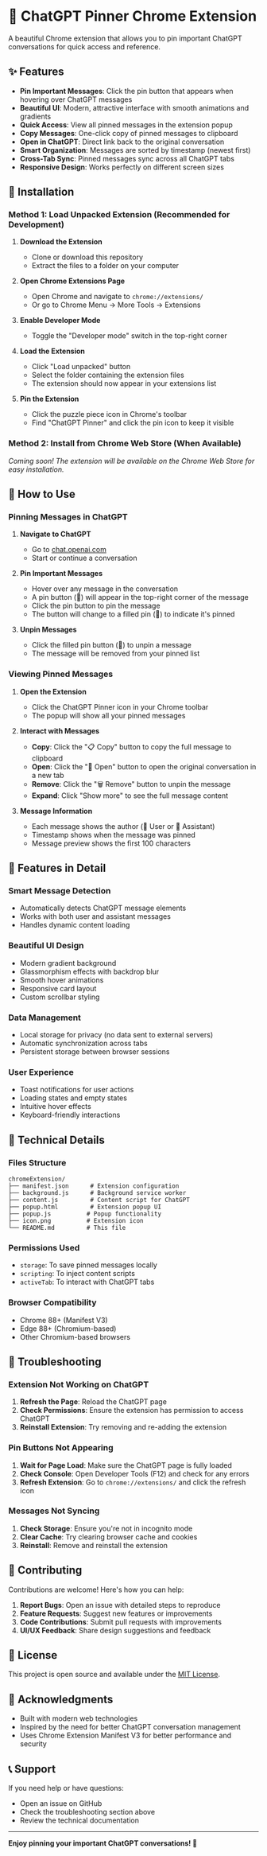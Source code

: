 # 📌 ChatGPT Pinner Chrome Extension

A beautiful Chrome extension that allows you to pin important ChatGPT conversations for quick access and reference.

## ✨ Features

- **Pin Important Messages**: Click the pin button that appears when hovering over ChatGPT messages
- **Beautiful UI**: Modern, attractive interface with smooth animations and gradients
- **Quick Access**: View all pinned messages in the extension popup
- **Copy Messages**: One-click copy of pinned messages to clipboard
- **Open in ChatGPT**: Direct link back to the original conversation
- **Smart Organization**: Messages are sorted by timestamp (newest first)
- **Cross-Tab Sync**: Pinned messages sync across all ChatGPT tabs
- **Responsive Design**: Works perfectly on different screen sizes

## 🚀 Installation

### Method 1: Load Unpacked Extension (Recommended for Development)

1. **Download the Extension**
   - Clone or download this repository
   - Extract the files to a folder on your computer

2. **Open Chrome Extensions Page**
   - Open Chrome and navigate to `chrome://extensions/`
   - Or go to Chrome Menu → More Tools → Extensions

3. **Enable Developer Mode**
   - Toggle the "Developer mode" switch in the top-right corner

4. **Load the Extension**
   - Click "Load unpacked" button
   - Select the folder containing the extension files
   - The extension should now appear in your extensions list

5. **Pin the Extension**
   - Click the puzzle piece icon in Chrome's toolbar
   - Find "ChatGPT Pinner" and click the pin icon to keep it visible

### Method 2: Install from Chrome Web Store (When Available)

*Coming soon! The extension will be available on the Chrome Web Store for easy installation.*

## 📖 How to Use

### Pinning Messages in ChatGPT

1. **Navigate to ChatGPT**
   - Go to [chat.openai.com](https://chat.openai.com)
   - Start or continue a conversation

2. **Pin Important Messages**
   - Hover over any message in the conversation
   - A pin button (📌) will appear in the top-right corner of the message
   - Click the pin button to pin the message
   - The button will change to a filled pin (📍) to indicate it's pinned

3. **Unpin Messages**
   - Click the filled pin button (📍) to unpin a message
   - The message will be removed from your pinned list

### Viewing Pinned Messages

1. **Open the Extension**
   - Click the ChatGPT Pinner icon in your Chrome toolbar
   - The popup will show all your pinned messages

2. **Interact with Messages**
   - **Copy**: Click the "📋 Copy" button to copy the full message to clipboard
   - **Open**: Click the "🔗 Open" button to open the original conversation in a new tab
   - **Remove**: Click the "🗑️ Remove" button to unpin the message
   - **Expand**: Click "Show more" to see the full message content

3. **Message Information**
   - Each message shows the author (👤 User or 🤖 Assistant)
   - Timestamp shows when the message was pinned
   - Message preview shows the first 100 characters

## 🎨 Features in Detail

### Smart Message Detection
- Automatically detects ChatGPT message elements
- Works with both user and assistant messages
- Handles dynamic content loading

### Beautiful UI Design
- Modern gradient background
- Glassmorphism effects with backdrop blur
- Smooth hover animations
- Responsive card layout
- Custom scrollbar styling

### Data Management
- Local storage for privacy (no data sent to external servers)
- Automatic synchronization across tabs
- Persistent storage between browser sessions

### User Experience
- Toast notifications for user actions
- Loading states and empty states
- Intuitive hover effects
- Keyboard-friendly interactions

## 🔧 Technical Details

### Files Structure
```
chromeExtension/
├── manifest.json      # Extension configuration
├── background.js      # Background service worker
├── content.js         # Content script for ChatGPT
├── popup.html         # Extension popup UI
├── popup.js          # Popup functionality
├── icon.png          # Extension icon
└── README.md         # This file
```

### Permissions Used
- `storage`: To save pinned messages locally
- `scripting`: To inject content scripts
- `activeTab`: To interact with ChatGPT tabs

### Browser Compatibility
- Chrome 88+ (Manifest V3)
- Edge 88+ (Chromium-based)
- Other Chromium-based browsers

## 🐛 Troubleshooting

### Extension Not Working on ChatGPT
1. **Refresh the Page**: Reload the ChatGPT page
2. **Check Permissions**: Ensure the extension has permission to access ChatGPT
3. **Reinstall Extension**: Try removing and re-adding the extension

### Pin Buttons Not Appearing
1. **Wait for Page Load**: Make sure the ChatGPT page is fully loaded
2. **Check Console**: Open Developer Tools (F12) and check for any errors
3. **Refresh Extension**: Go to `chrome://extensions/` and click the refresh icon

### Messages Not Syncing
1. **Check Storage**: Ensure you're not in incognito mode
2. **Clear Cache**: Try clearing browser cache and cookies
3. **Reinstall**: Remove and reinstall the extension

## 🤝 Contributing

Contributions are welcome! Here's how you can help:

1. **Report Bugs**: Open an issue with detailed steps to reproduce
2. **Feature Requests**: Suggest new features or improvements
3. **Code Contributions**: Submit pull requests with improvements
4. **UI/UX Feedback**: Share design suggestions and feedback

## 📝 License

This project is open source and available under the [MIT License](LICENSE).

## 🙏 Acknowledgments

- Built with modern web technologies
- Inspired by the need for better ChatGPT conversation management
- Uses Chrome Extension Manifest V3 for better performance and security

## 📞 Support

If you need help or have questions:
- Open an issue on GitHub
- Check the troubleshooting section above
- Review the technical documentation

---

**Enjoy pinning your important ChatGPT conversations! 🎉** 